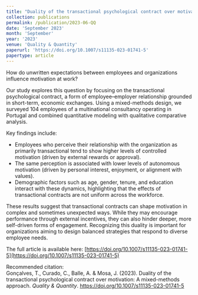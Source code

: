 ```yaml
---
title: "Duality of the transactional psychological contract over motivation: A mixed-methods approach"
collection: publications
permalink: /publication/2023-06-QQ
date: 'September 2023'
month: 'September'
year: '2023' 
venue: 'Quality & Quantity'
paperurl: 'https://doi.org/10.1007/s11135-023-01741-5'
papertype: article
---
```

How do unwritten expectations between employees and organizations influence motivation at work?  

Our study explores this question by focusing on the transactional psychological contract, a form of employee–employer relationship grounded in short-term, economic exchanges. Using a mixed-methods design, we surveyed 104 employees of a multinational consultancy operating in Portugal and combined quantitative modeling with qualitative comparative analysis.  

Key findings include:  
- Employees who perceive their relationship with the organization as primarily transactional tend to show higher levels of controlled motivation (driven by external rewards or approval).  
- The same perception is associated with lower levels of autonomous motivation (driven by personal interest, enjoyment, or alignment with values).  
- Demographic factors such as age, gender, tenure, and education interact with these dynamics, highlighting that the effects of transactional contracts are not uniform across the workforce.  

These results suggest that transactional contracts can shape motivation in complex and sometimes unexpected ways. While they may encourage performance through external incentives, they can also hinder deeper, more self-driven forms of engagement. Recognizing this duality is important for organizations aiming to design balanced strategies that respond to diverse employee needs.  

The full article is available here: [https://doi.org/10.1007/s11135-023-01741-5](https://doi.org/10.1007/s11135-023-01741-5)

Recommended citation:<br>
Gonçalves, T., Curado, C., Balle, A. & Mosa, J. (2023). Duality of the transactional psychological contract over motivation: A mixed-methods approach. <em>Quality & Quantity</em>. https://doi.org/10.1007/s11135-023-01741-5